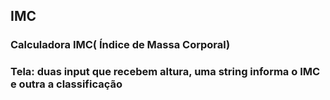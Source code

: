 ## IMC

### Calculadora IMC( Índice de Massa Corporal)

### Tela: duas input que recebem altura, uma string informa o IMC e outra a classificação

